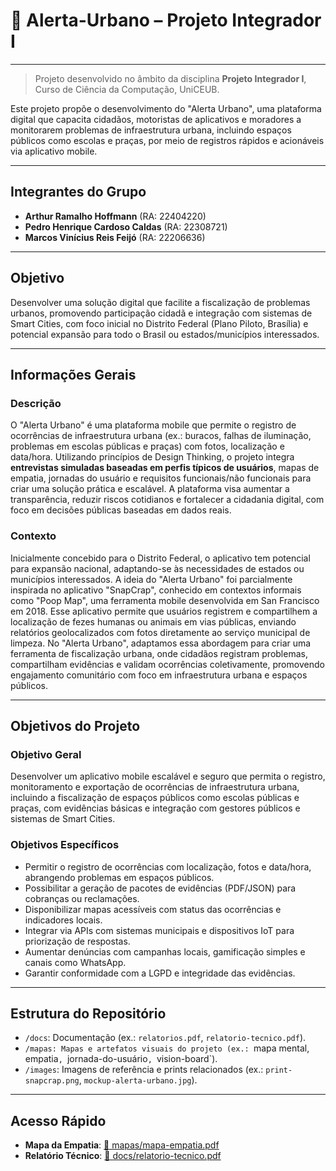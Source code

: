# 📢 Alerta-Urbano – Projeto Integrador I  

----

> Projeto desenvolvido no âmbito da disciplina **Projeto Integrador I**, Curso de Ciência da Computação, UniCEUB.  

Este projeto propõe o desenvolvimento do "Alerta Urbano", uma plataforma digital que capacita cidadãos, motoristas de aplicativos e moradores a monitorarem problemas de infraestrutura urbana, incluindo espaços públicos como escolas e praças, por meio de registros rápidos e acionáveis via aplicativo mobile.

----

## Integrantes do Grupo
- **Arthur Ramalho Hoffmann** (RA: 22404220)
- **Pedro Henrique Cardoso Caldas** (RA: 22308721)
- **Marcos Vinícius Reis Feijó** (RA: 22206636) 

----

## Objetivo

Desenvolver uma solução digital que facilite a fiscalização de problemas urbanos, promovendo participação cidadã e integração com sistemas de Smart Cities, com foco inicial no Distrito Federal (Plano Piloto, Brasília) e potencial expansão para todo o Brasil ou estados/municípios interessados.

----

## Informações Gerais

### Descrição
O "Alerta Urbano" é uma plataforma mobile que permite o registro de ocorrências de infraestrutura urbana (ex.: buracos, falhas de iluminação, problemas em escolas públicas e praças) com fotos, localização e data/hora. Utilizando princípios de Design Thinking, o projeto integra **entrevistas simuladas baseadas em perfis típicos de usuários**, mapas de empatia, jornadas do usuário e requisitos funcionais/não funcionais para criar uma solução prática e escalável. A plataforma visa aumentar a transparência, reduzir riscos cotidianos e fortalecer a cidadania digital, com foco em decisões públicas baseadas em dados reais.

### Contexto
Inicialmente concebido para o Distrito Federal, o aplicativo tem potencial para expansão nacional, adaptando-se às necessidades de estados ou municípios interessados. A ideia do "Alerta Urbano" foi parcialmente inspirada no aplicativo "SnapCrap", conhecido em contextos informais como "Poop Map", uma ferramenta mobile desenvolvida em San Francisco em 2018. Esse aplicativo permite que usuários registrem e compartilhem a localização de fezes humanas ou animais em vias públicas, enviando relatórios geolocalizados com fotos diretamente ao serviço municipal de limpeza. No "Alerta Urbano", adaptamos essa abordagem para criar uma ferramenta de fiscalização urbana, onde cidadãos registram problemas, compartilham evidências e validam ocorrências coletivamente, promovendo engajamento comunitário com foco em infraestrutura urbana e espaços públicos.

----

## Objetivos do Projeto

### Objetivo Geral
Desenvolver um aplicativo mobile escalável e seguro que permita o registro, monitoramento e exportação de ocorrências de infraestrutura urbana, incluindo a fiscalização de espaços públicos como escolas públicas e praças, com evidências básicas e integração com gestores públicos e sistemas de Smart Cities.

### Objetivos Específicos
- Permitir o registro de ocorrências com localização, fotos e data/hora, abrangendo problemas em espaços públicos.
- Possibilitar a geração de pacotes de evidências (PDF/JSON) para cobranças ou reclamações.
- Disponibilizar mapas acessíveis com status das ocorrências e indicadores locais.
- Integrar via APIs com sistemas municipais e dispositivos IoT para priorização de respostas.
- Aumentar denúncias com campanhas locais, gamificação simples e canais como WhatsApp.
- Garantir conformidade com a LGPD e integridade das evidências.

----

## Estrutura do Repositório
- `/docs`: Documentação (ex.: `relatorios.pdf`, `relatorio-tecnico.pdf`).
- `/mapas: Mapas e artefatos visuais do projeto (ex.: `mapa mental, empatia`, `jornada-do-usuário`, `vision-board`).
- `/images`: Imagens de referência e prints relacionados (ex.: `print-snapcrap.png`, `mockup-alerta-urbano.jpg`).

----

## Acesso Rápido

- **Mapa da Empatia**: [📄 mapas/mapa-empatia.pdf](./mapas/mapa-empatia.pdf)  
- **Relatório Técnico**: [📄 docs/relatorio-tecnico.pdf](./docs/relatorio-tecnico.pdf)  
